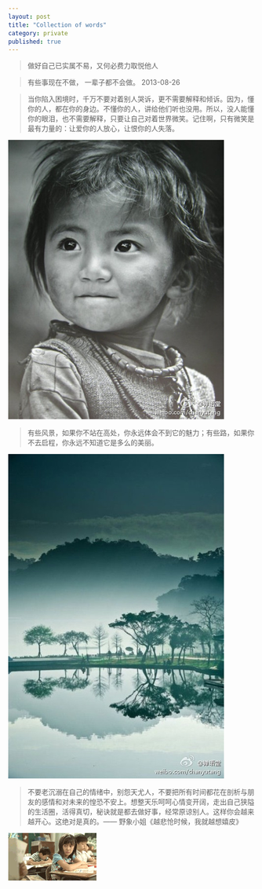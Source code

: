 ```yaml
---
layout: post
title: "Collection of words"
category: private
published: true
---
```


>做好自己已实属不易，又何必费力取悦他人

>有些事现在不做， 一辈子都不会做。     2013-08-26

>当你陷入困境时，千万不要对着别人哭诉，更不需要解释和倾诉。因为，懂你的人，都在你的身边。不懂你的人，讲给他们听也没用。所以，没人能懂你的眼泪，也不需要解释，只要让自己对着世界微笑。记住啊，只有微笑是最有力量的：让爱你的人放心，让恨你的人失落。

![Hope](/image/collection/hope.jpg)

>有些风景，如果你不站在高处，你永远体会不到它的魅力；有些路，如果你不去启程，你永远不知道它是多么的美丽。

![path](/image/collection/beau.jpg)

>不要老沉溺在自己的情绪中，别怨天尤人，不要把所有时间都花在剖析与朋友的感情和对未来的惶恐不安上。想整天乐呵呵心情变开阔，走出自己狭隘的生活圈，活得真切，秘诀就是都去做好事，经常原谅别人。这样你会越来越开心。这绝对是真的。—— 野象小姐《越悲怆时候，我就越想嬉皮》

![hp](/image/collection/hp.gif)
